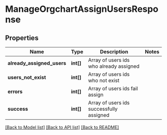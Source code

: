 # ManageOrgchartAssignUsersResponse

## Properties
Name | Type | Description | Notes
------------ | ------------- | ------------- | -------------
**already_assigned_users** | **int[]** | Array of users ids who already assigned | 
**users_not_exist** | **int[]** | Array of users ids who not exist | 
**errors** | **int[]** | Array of users ids fail assign | 
**success** | **int[]** | Array of users ids successfully assigned | 

[[Back to Model list]](../README.md#documentation-for-models) [[Back to API list]](../README.md#documentation-for-api-endpoints) [[Back to README]](../README.md)


